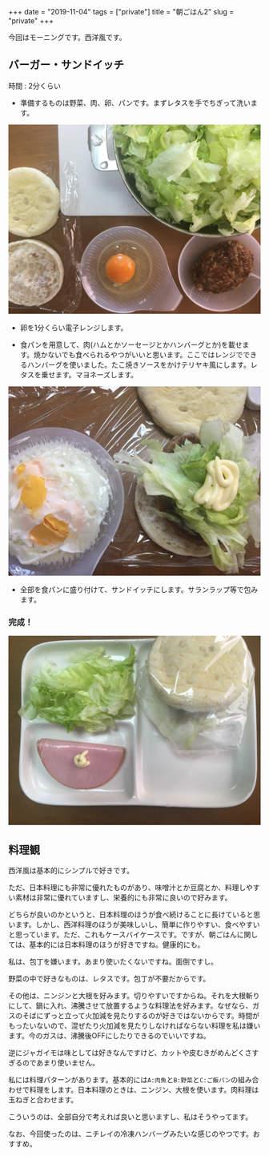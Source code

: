+++
date = "2019-11-04"
tags = ["private"]
title = "朝ごはん2"
slug = "private"
+++

今回はモーニングです。西洋風です。

## バーガー・サンドイッチ

時間 : 2分くらい

- 準備するものは野菜、肉、卵、パンです。まずレタスを手でちぎって洗います。

![](https://raw.githubusercontent.com/mba-hack/images/master/private_ryouri_2019-11-04100813.jpg)

- 卵を1分くらい電子レンジします。

- 食パンを用意して、肉(ハムとかソーセージとかハンバーグとか)を載せます。焼かないでも食べられるやつがいいと思います。ここではレンジでできるハンバーグを使いました。たこ焼きソースをかけテリヤキ風にします。レタスを乗せます。マヨネーズします。

![](https://raw.githubusercontent.com/mba-hack/images/master/private_ryouri_2019-11-04101029.jpg)

- 全部を食パンに盛り付けて、サンドイッチにします。サランラップ等で包みます。

### 完成！

![](https://raw.githubusercontent.com/mba-hack/images/master/private_ryouri_2019-11-04101556.jpg)

## 料理観

西洋風は基本的にシンプルで好きです。

ただ、日本料理にも非常に優れたものがあり、味噌汁とか豆腐とか、料理しやすい素材は非常に優れていますし、栄養的にも非常に良いので好みます。

どちらが良いのかというと、日本料理のほうが食べ続けることに長けていると思います。しかし、西洋料理のほうが美味しいし、簡単に作りやすい、食べやすいと思っています。ただ、これもケースバイケースです。ですが、朝ごはんに関しては、基本的には日本料理のほうが好きですね。健康的にも。

私は、包丁を嫌います。あまり使いたくないですね。面倒ですし。

野菜の中で好きなものは、レタスです。包丁が不要だからです。

その他は、ニンジンと大根を好みます。切りやすいですからね。それを大根斬りにして、鍋に入れ、沸騰させて放置するような料理法を好みます。なぜなら、ガスのそばにずっと立って火加減を見たりするのが好きではないからです。時間がもったいないので、混ぜたり火加減を見たりしなければならない料理を私は嫌います。今のガスは、沸騰後OFFにしたりできるのでいいですね。

逆にジャガイモは味としては好きなんですけど、カットや皮むきがめんどくさすぎるのであまり使いません。

私には料理パターンがあります。基本的には`A:肉魚`と`B:野菜`と`C:ご飯パン`の組み合わせで料理をします。日本料理のときは、ニンジン、大根を使います。肉料理は玉ねぎと合わせます。

こういうのは、全部自分で考えれば良いと思いますし、私はそうやってます。

なお、今回使ったのは、ニチレイの冷凍ハンバーグみたいな感じのやつです。おすすめ。

